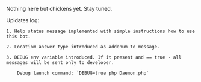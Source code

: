 Nothing here but chickens yet. Stay tuned.

Upldates log:

    1. Help status message implemented with simple instructions how to use this bot.

    2. Locatiom answer type introduced as addenum to message.

    3. DEBUG env variable introduced. If it present and == true - all messages will be sent only to developer.

        Debug launch command: `DEBUG=true php Daemon.php`